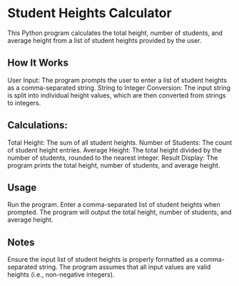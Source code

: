 # Student Heights Calculator
This Python program calculates the total height, number of students, and average height from a list of student heights provided by the user.

## How It Works
User Input: The program prompts the user to enter a list of student heights as a comma-separated string.
String to Integer Conversion: The input string is split into individual height values, which are then converted from strings to integers.
## Calculations:
Total Height: The sum of all student heights.
Number of Students: The count of student height entries.
Average Height: The total height divided by the number of students, rounded to the nearest integer.
Result Display: The program prints the total height, number of students, and average height.
## Usage
Run the program.
Enter a comma-separated list of student heights when prompted.
The program will output the total height, number of students, and average height.
## Notes
Ensure the input list of student heights is properly formatted as a comma-separated string.
The program assumes that all input values are valid heights (i.e., non-negative integers).
